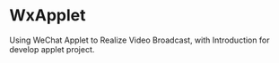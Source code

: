 # WxApplet
Using WeChat Applet to Realize Video Broadcast, with Introduction for develop applet project.
